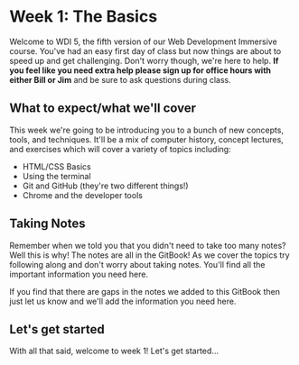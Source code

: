 # Week 1: The Basics

Welcome to WDI 5, the fifth version of our Web Development Immersive course. You've had an easy first day of class but now things are about to speed up and get challenging. Don't worry though, we're here to help. __If you feel like you need extra help please sign up for office hours with either Bill or Jim__ and be sure to ask questions during class. 

## What to expect/what we'll cover

This week we're going to be introducing you to a bunch of new concepts, tools, and techniques. It'll be a mix  of computer history, concept lectures, and exercises which will cover a variety of topics including:

- HTML/CSS Basics
- Using the terminal
- Git and GitHub (they're two different things!)
- Chrome and the developer tools

## Taking Notes

Remember when we told you that you didn't need to take too many notes? Well this is why! The notes are all in the GitBook! As we cover the topics try following along and don't worry about taking notes. You'll find all the important information you need here.

If you find that there are gaps in the notes we added to this GitBook then just let us know and we'll add the information you need here.

## Let's get started

With all that said, welcome to week 1! Let's get started...
